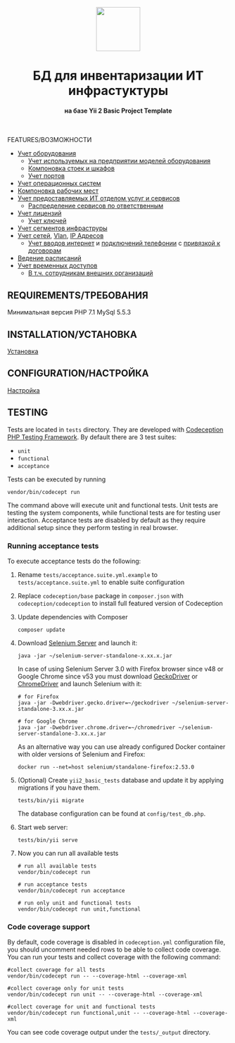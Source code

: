 <p align="center">
    <a href="https://github.com/yiisoft" target="_blank">
        <img src="https://avatars0.githubusercontent.com/u/993323" height="100px">
    </a>
    <h1 align="center">БД для инвентаризации ИТ инфрастуктуры</h1>
    <h4 align="center">на базе Yii 2 Basic Project Template</h4>
    <br>
</p>

FEATURES/ВОЗМОЖНОСТИ
- [Учет оборудования](https://inventory.reviakin.net/web/techs/index)
  - [Учет используемых на предприятии моделей оборудования](https://inventory.reviakin.net/web/tech-models/index)
  - [Компоновка стоек и шкафов](https://inventory.reviakin.net/web/techs/view?id=18)
  - [Учет портов](https://inventory.reviakin.net/web/techs/view?id=12)
- [Учет операционных систем](https://inventory.reviakin.net/web/comps/index)
- [Компоновка рабочих мест](https://inventory.reviakin.net/web/places/armmap)
- [Учет предоставляемых ИТ отделом услуг и сервисов](https://inventory.reviakin.net/web/services/index?showChildren=1)
  - [Распределение сервисов по ответственным](https://inventory.reviakin.net/web/services/index-by-users)
- [Учет лицензий](https://inventory.reviakin.net/web/lic-groups/index)
  - [Учет ключей](https://inventory.reviakin.net/web/lic-items/view?id=1)
- [Учет сегментов инфраструры](https://inventory.reviakin.net/web/segments/index)
- [Учет сетей](https://inventory.reviakin.net/web/networks/index), [Vlan](https://inventory.reviakin.net/web/net-vlans/index), [IP Адресов](https://inventory.reviakin.net/web/networks/view?id=12)
  - [Учет вводов интернет](https://inventory.reviakin.net/web/org-inet/index) и [подключений телефонии](https://inventory.reviakin.net/web/org-phones/index) c [привязкой к договорам](https://inventory.reviakin.net/web/services/view?id=2)
- [Ведение расписаний](https://inventory.reviakin.net/web/schedules/view?id=4)
- [Учет временных доступов](https://inventory.reviakin.net/web/scheduled-access/view?id=6)
  - [В т.ч. сотрудникам внешних организаций](https://inventory.reviakin.net/web/partners/view?id=2)


REQUIREMENTS/ТРЕБОВАНИЯ
------------

Минимальная версия PHP 7.1
MySql 5.5.3


INSTALLATION/УСТАНОВКА
------------

[Установка](https://wiki.reviakin.net/%D0%B8%D0%BD%D0%B2%D0%B5%D0%BD%D1%82%D0%B0%D1%80%D0%B8%D0%B7%D0%B0%D1%86%D0%B8%D1%8F:%D1%83%D1%81%D1%82%D0%B0%D0%BD%D0%BE%D0%B2%D0%BA%D0%B0)

CONFIGURATION/НАСТРОЙКА
-------------

[Настройка](https://wiki.reviakin.net/%D0%B8%D0%BD%D0%B2%D0%B5%D0%BD%D1%82%D0%B0%D1%80%D0%B8%D0%B7%D0%B0%D1%86%D0%B8%D1%8F:%D0%BD%D0%B0%D1%81%D1%82%D1%80%D0%BE%D0%B9%D0%BA%D0%B0)


TESTING
-------

Tests are located in `tests` directory. They are developed with [Codeception PHP Testing Framework](http://codeception.com/).
By default there are 3 test suites:

- `unit`
- `functional`
- `acceptance`

Tests can be executed by running

```
vendor/bin/codecept run
```

The command above will execute unit and functional tests. Unit tests are testing the system components, while functional
tests are for testing user interaction. Acceptance tests are disabled by default as they require additional setup since
they perform testing in real browser. 


### Running  acceptance tests

To execute acceptance tests do the following:  

1. Rename `tests/acceptance.suite.yml.example` to `tests/acceptance.suite.yml` to enable suite configuration

2. Replace `codeception/base` package in `composer.json` with `codeception/codeception` to install full featured
   version of Codeception

3. Update dependencies with Composer 

    ```
    composer update  
    ```

4. Download [Selenium Server](http://www.seleniumhq.org/download/) and launch it:

    ```
    java -jar ~/selenium-server-standalone-x.xx.x.jar
    ```

    In case of using Selenium Server 3.0 with Firefox browser since v48 or Google Chrome since v53 you must download [GeckoDriver](https://github.com/mozilla/geckodriver/releases) or [ChromeDriver](https://sites.google.com/a/chromium.org/chromedriver/downloads) and launch Selenium with it:

    ```
    # for Firefox
    java -jar -Dwebdriver.gecko.driver=~/geckodriver ~/selenium-server-standalone-3.xx.x.jar
    
    # for Google Chrome
    java -jar -Dwebdriver.chrome.driver=~/chromedriver ~/selenium-server-standalone-3.xx.x.jar
    ``` 
    
    As an alternative way you can use already configured Docker container with older versions of Selenium and Firefox:
    
    ```
    docker run --net=host selenium/standalone-firefox:2.53.0
    ```

5. (Optional) Create `yii2_basic_tests` database and update it by applying migrations if you have them.

   ```
   tests/bin/yii migrate
   ```

   The database configuration can be found at `config/test_db.php`.


6. Start web server:

    ```
    tests/bin/yii serve
    ```

7. Now you can run all available tests

   ```
   # run all available tests
   vendor/bin/codecept run

   # run acceptance tests
   vendor/bin/codecept run acceptance

   # run only unit and functional tests
   vendor/bin/codecept run unit,functional
   ```

### Code coverage support

By default, code coverage is disabled in `codeception.yml` configuration file, you should uncomment needed rows to be able
to collect code coverage. You can run your tests and collect coverage with the following command:

```
#collect coverage for all tests
vendor/bin/codecept run -- --coverage-html --coverage-xml

#collect coverage only for unit tests
vendor/bin/codecept run unit -- --coverage-html --coverage-xml

#collect coverage for unit and functional tests
vendor/bin/codecept run functional,unit -- --coverage-html --coverage-xml
```

You can see code coverage output under the `tests/_output` directory.
